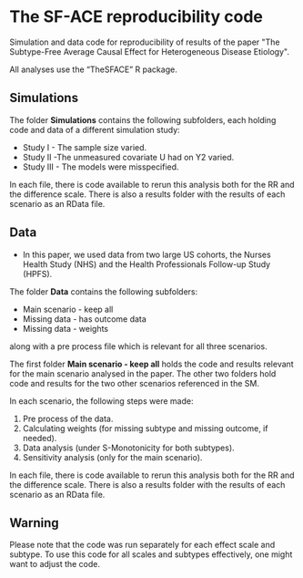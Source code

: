 #  The SF-ACE reproducibility code 
Simulation and data code for reproducibility of results of the paper "The Subtype-Free Average Causal Effect for Heterogeneous Disease Etiology". 

All analyses use the “TheSFACE” R package. 

## Simulations 

The folder **Simulations** contains the following subfolders, each holding code and data of a different simulation study: 

- Study I - The sample size varied. 
- Study II -The unmeasured covariate U had on Y2 varied.
- Study III - The models were misspecified. 

In each file, there is code available to rerun this analysis both for the RR and the difference scale. 
There is also a results folder with the results of each scenario as an RData file. 


## Data

- In this paper, we used data from two large US cohorts, the  Nurses Health Study (NHS) and the Health Professionals Follow-up Study (HPFS). 

The folder **Data** contains the following subfolders: 
-  Main scenario - keep all
- Missing data - has outcome data
- Missing data - weights 

along with a pre process file which is relevant for all three scenarios. 

The first folder **Main scenario - keep all** holds the code and results relevant for the main scenario analysed in the paper. The other two folders hold code and results for the two other scenarios referenced in the SM. 

In each scenario, the following steps were made: 
1. Pre process of the data. 
2. Calculating weights (for missing subtype and missing outcome, if needed). 
3. Data analysis (under S-Monotonicity for both subtypes).
4. Sensitivity analysis (only for the main scenario). 

In each file, there is code available to rerun this analysis both for the RR and the difference scale. 
There is also a results folder with the results of each scenario as an RData file. 

## Warning 

Please note that the code was run separately for each effect scale and subtype. To use this code for all scales and subtypes effectively, one might want to adjust the code. 